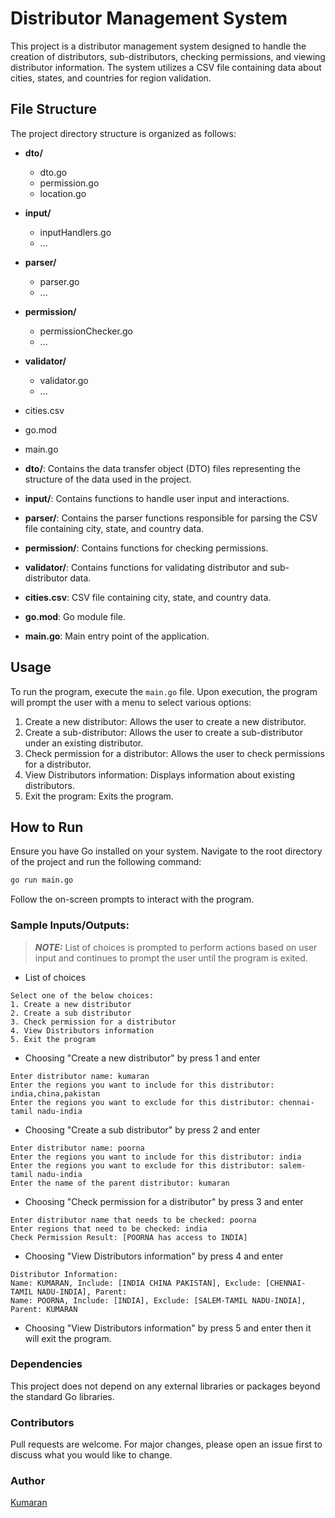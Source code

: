 # Distributor Management System

This project is a distributor management system designed to handle the creation of distributors, sub-distributors, checking permissions, and viewing distributor information. The system utilizes a CSV file containing data about cities, states, and countries for region validation.

## File Structure

The project directory structure is organized as follows:

- **dto/**
  - dto.go
  - permission.go
  - location.go

- **input/**
  - inputHandlers.go
  - ...

- **parser/**
  - parser.go
  - ...

- **permission/**
  - permissionChecker.go
  - ...

- **validator/**
  - validator.go
  - ...

- cities.csv
- go.mod
- main.go


- **dto/**: Contains the data transfer object (DTO) files representing the structure of the data used in the project.
- **input/**: Contains functions to handle user input and interactions.
- **parser/**: Contains the parser functions responsible for parsing the CSV file containing city, state, and country data.
- **permission/**: Contains functions for checking permissions.
- **validator/**: Contains functions for validating distributor and sub-distributor data.
- **cities.csv**: CSV file containing city, state, and country data.
- **go.mod**: Go module file.
- **main.go**: Main entry point of the application.

## Usage

To run the program, execute the `main.go` file. Upon execution, the program will prompt the user with a menu to select various options:

1. Create a new distributor: Allows the user to create a new distributor.
2. Create a sub-distributor: Allows the user to create a sub-distributor under an existing distributor.
3. Check permission for a distributor: Allows the user to check permissions for a distributor.
4. View Distributors information: Displays information about existing distributors.
5. Exit the program: Exits the program.

## How to Run
Ensure you have Go installed on your system. Navigate to the root directory of the project and run the following command:

```bash
go run main.go
```
Follow the on-screen prompts to interact with the program.

### Sample Inputs/Outputs:
> **_NOTE:_**  List of choices is prompted to perform actions based on user input and continues to prompt the user until the program is exited.
- List of choices
```
Select one of the below choices:
1. Create a new distributor
2. Create a sub distributor
3. Check permission for a distributor
4. View Distributors information     
5. Exit the program
```

- Choosing "Create a new distributor" by press 1 and enter

```
Enter distributor name: kumaran
Enter the regions you want to include for this distributor: india,china,pakistan
Enter the regions you want to exclude for this distributor: chennai-tamil nadu-india
```

- Choosing "Create a sub distributor" by press 2 and enter

```
Enter distributor name: poorna
Enter the regions you want to include for this distributor: india
Enter the regions you want to exclude for this distributor: salem-tamil nadu-india
Enter the name of the parent distributor: kumaran
```

- Choosing "Check permission for a distributor" by press 3 and enter

```
Enter distributor name that needs to be checked: poorna
Enter regions that need to be checked: india
Check Permission Result: [POORNA has access to INDIA]
```

- Choosing "View Distributors information" by press 4 and enter

```
Distributor Information:
Name: KUMARAN, Include: [INDIA CHINA PAKISTAN], Exclude: [CHENNAI-TAMIL NADU-INDIA], Parent:
Name: POORNA, Include: [INDIA], Exclude: [SALEM-TAMIL NADU-INDIA], Parent: KUMARAN
```

- Choosing "View Distributors information" by press 5 and enter then it will exit the program.

### Dependencies
This project does not depend on any external libraries or packages beyond the standard Go libraries.

### Contributors
Pull requests are welcome. For major changes, please open an issue first
to discuss what you would like to change.

### Author

[Kumaran](https://github.com/kumaranElavazhagn)